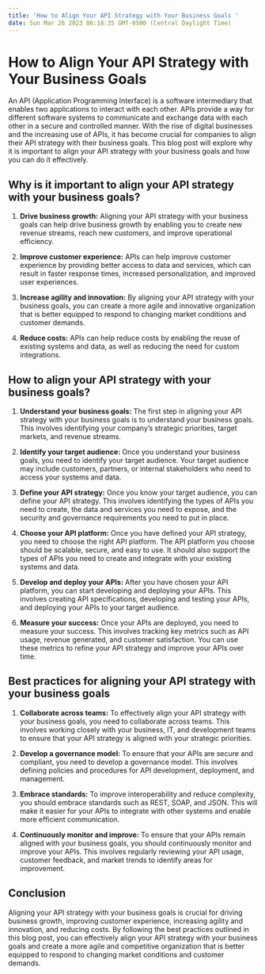 ```yaml
---
title: 'How to Align Your API Strategy with Your Business Goals '
date: Sun Mar 26 2023 06:18:35 GMT-0500 (Central Daylight Time)
---
```


# How to Align Your API Strategy with Your Business Goals

An API (Application Programming Interface) is a software intermediary that enables two applications to interact with each other. APIs provide a way for different software systems to communicate and exchange data with each other in a secure and controlled manner. With the rise of digital businesses and the increasing use of APIs, it has become crucial for companies to align their API strategy with their business goals. This blog post will explore why it is important to align your API strategy with your business goals and how you can do it effectively.

## Why is it important to align your API strategy with your business goals?

1. **Drive business growth:** Aligning your API strategy with your business goals can help drive business growth by enabling you to create new revenue streams, reach new customers, and improve operational efficiency.

2. **Improve customer experience:** APIs can help improve customer experience by providing better access to data and services, which can result in faster response times, increased personalization, and improved user experiences.

3. **Increase agility and innovation:** By aligning your API strategy with your business goals, you can create a more agile and innovative organization that is better equipped to respond to changing market conditions and customer demands.

4. **Reduce costs:** APIs can help reduce costs by enabling the reuse of existing systems and data, as well as reducing the need for custom integrations.

## How to align your API strategy with your business goals?

1. **Understand your business goals:** The first step in aligning your API strategy with your business goals is to understand your business goals. This involves identifying your company’s strategic priorities, target markets, and revenue streams.

2. **Identify your target audience:** Once you understand your business goals, you need to identify your target audience. Your target audience may include customers, partners, or internal stakeholders who need to access your systems and data.

3. **Define your API strategy:** Once you know your target audience, you can define your API strategy. This involves identifying the types of APIs you need to create, the data and services you need to expose, and the security and governance requirements you need to put in place.

4. **Choose your API platform:** Once you have defined your API strategy, you need to choose the right API platform. The API platform you choose should be scalable, secure, and easy to use. It should also support the types of APIs you need to create and integrate with your existing systems and data.

5. **Develop and deploy your APIs:** After you have chosen your API platform, you can start developing and deploying your APIs. This involves creating API specifications, developing and testing your APIs, and deploying your APIs to your target audience.

6. **Measure your success:** Once your APIs are deployed, you need to measure your success. This involves tracking key metrics such as API usage, revenue generated, and customer satisfaction. You can use these metrics to refine your API strategy and improve your APIs over time.

## Best practices for aligning your API strategy with your business goals

1. **Collaborate across teams:** To effectively align your API strategy with your business goals, you need to collaborate across teams. This involves working closely with your business, IT, and development teams to ensure that your API strategy is aligned with your strategic priorities.

2. **Develop a governance model:** To ensure that your APIs are secure and compliant, you need to develop a governance model. This involves defining policies and procedures for API development, deployment, and management.

3. **Embrace standards:** To improve interoperability and reduce complexity, you should embrace standards such as REST, SOAP, and JSON. This will make it easier for your APIs to integrate with other systems and enable more efficient communication.

4. **Continuously monitor and improve:** To ensure that your APIs remain aligned with your business goals, you should continuously monitor and improve your APIs. This involves regularly reviewing your API usage, customer feedback, and market trends to identify areas for improvement.

## Conclusion

Aligning your API strategy with your business goals is crucial for driving business growth, improving customer experience, increasing agility and innovation, and reducing costs. By following the best practices outlined in this blog post, you can effectively align your API strategy with your business goals and create a more agile and competitive organization that is better equipped to respond to changing market conditions and customer demands.
